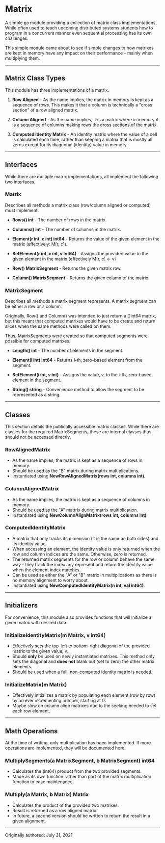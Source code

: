 # Matrix

A simple go module providing a collection of matrix class implementations.  While often used to teach upcoming distributed systems students how to program in a concurrent manner even sequential processing has its own challenges.

This simple module came about to see if simple changes to how matrixes are kept in memory have any impact on their performance - mainly when multiplying them.

---

## Matrix Class Types

This module has three implementations of a matrix.

1. **Row Aligned** - As the name implies, the matrix in memory is kept as a sequence of rows.  This makes it that a column is technically a "cross section" of a row aligned matrix.

2. **Column Aligned** - As the name implies, it is a matrix where in memory it is a sequence of columns making rows the cross sections of the matrix.

3. **Computed Identity Matrix** - An identity matrix where the value of a cell is calculated each time, rather than keeping a matrix that is mostly all zeros except for its diagnonal (identity) value in memory.

---

## Interfaces

While there are multiple matrix implementations, all implement the following two interfaces.

### Matrix

Describes all methods a matrix class (row/column aligned or computed) must implement.

- **Rows() int** - The number of rows in the matrix.

- **Columns() int** - The number of columns in the matrix.

- **Element(r int, c int) int64** - Returns the value of the given element in the matrix (effectively: M[r, c]).

- **SetElement(r int, c int, v int64)** - Assigns the provided value to the given element in the matrix (effectively M[r, c] &#8592; v)

- **Row() MatrixSegment** - Returns the given matrix row.

- **Column() MatrixSegment** - Returns the given column of the matrix.

### MatrixSegment

Describes all methods a matrix segment represents.  A matrix segment can be either a row or a column.

Originally, Row() and Column() was intended to just return a []int64 matrix, but this meant that computed matrixes would have to be create and return slices when the same methods were called on them.

Thus, MatrixSegments were created so that computed segments were possible for computed matrixes.

- **Length() int** - The number of elements in the segment.

- **Element(i int) int64** - Returns i-th, zero-based element from the segment.

- **SetElement(i int, v int)** - Assigns the value, v, to the i-th, zero-based element in the segment.

- **String() string** - Convenience method to allow the segment to be represented as a string.

---

## Classes

This section details the publically accessible matrix classes.  While there are classes for the required MatrixSegments, these are internal classes thus should not be accessed directly.

### RowAlignedMatrix

- As the name implies, the matrix is kept as a sequence of rows in memory.
- Should be used as the "B" matrix during matrix multiplications.
- Instantiated using **NewRowAlignedMatrix(rows int, columns int)**.

### ColumnAlignedMatrix

- As the name implies, the matrix is kept as a sequence of columns in memory.
- Should be used as the "A" mattrix during matrix multiplication.
- Instantiated using **NewColumnAlignMatrix(rows int, columns int)**

### ComputedIdentityMatrix

- A matrix that only tracks its dimension (it is the same on both sides) and its identity value.
- When accessing an element, the identity value is only returned when the row and column indices are the same.  Otherwise, zero is returned.
- The returned matrix segments for the row or column behave the same way - they track the index any represent and return the identity value when the element index matches.
- Can be used as either the "A" or "B" matrix in multiplications as there is no memory alignment to worry about.
- Instantiated using **NewComputedIdentityMatrix(n int, val int64)**.

---

## Initializers

For convenience, this module also provides functions that will initialize a given matrix with desired data.

### InitializeIdentityMatrix(m Matrix, v int64)

- Effectively sets the top-left to bottom-right diagonal of the provided matrix to the given value, v.
- Should **only** be used on newly instantiated matrixes.  This method only sets the diagonal and **does not** blank out (set to zero) the other matrix elements.
- Should be used when a full, non-computed identity matrix is needed.

### InitializeMatrix(m Matrix)

- Effectively initializes a matrix by populating each element (row by row) by an ever incrementing number, starting at 0.
- Maybe slow on column align matrixes due to the seeking needed to set each row element.

---

## Math Operations

At the time of writing, only multiplication has been implemented.  If more operations are implemented, they will be documented here.

### MultiplySegments(a MatrixSegment, b MatrixSegment) int64

- Calculates the (int64) product from the two provided segments.
- Made as its own function rather than part of the matrix multiplication function to ease maintenance.

### Multiply(a Matrix, b Matrix) Matrix

- Calculates the product of the provided two matrixes.
- Result is returned as a row aligned matrix.
- In future, a second version should be written to return the result in a given alignment.

---

Originally authored: July 31, 2021.